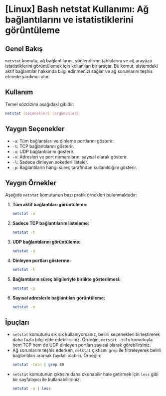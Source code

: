 # [Linux] Bash netstat Kullanımı: Ağ bağlantılarını ve istatistiklerini görüntüleme

## Genel Bakış
`netstat` komutu, ağ bağlantılarını, yönlendirme tablolarını ve ağ arayüzü istatistiklerini görüntülemek için kullanılan bir araçtır. Bu komut, sistemdeki aktif bağlantılar hakkında bilgi edinmenizi sağlar ve ağ sorunlarını teşhis etmede yardımcı olur.

## Kullanım
Temel sözdizimi aşağıdaki gibidir:
```bash
netstat [seçenekler] [argümanlar]
```

## Yaygın Seçenekler
- `-a`: Tüm bağlantıları ve dinleme portlarını gösterir.
- `-t`: TCP bağlantılarını gösterir.
- `-u`: UDP bağlantılarını gösterir.
- `-n`: Adresleri ve port numaralarını sayısal olarak gösterir.
- `-l`: Sadece dinleyen soketleri listeler.
- `-p`: Bağlantıların hangi süreç tarafından kullanıldığını gösterir.

## Yaygın Örnekler
Aşağıda `netstat` komutunun bazı pratik örnekleri bulunmaktadır:

1. **Tüm aktif bağlantıları görüntüleme:**
   ```bash
   netstat -a
   ```

2. **Sadece TCP bağlantılarını listeleme:**
   ```bash
   netstat -t
   ```

3. **UDP bağlantılarını görüntüleme:**
   ```bash
   netstat -u
   ```

4. **Dinleyen portları gösterme:**
   ```bash
   netstat -l
   ```

5. **Bağlantıların süreç bilgileriyle birlikte gösterilmesi:**
   ```bash
   netstat -p
   ```

6. **Sayısal adreslerle bağlantıları görüntüleme:**
   ```bash
   netstat -n
   ```

## İpuçları
- `netstat` komutunu sık sık kullanıyorsanız, belirli seçenekleri birleştirerek daha fazla bilgi elde edebilirsiniz. Örneğin, `netstat -tuln` komutuyla hem TCP hem de UDP dinleyen portları sayısal olarak görebilirsiniz.
- Ağ sorunlarını teşhis ederken, `netstat` çıktısını `grep` ile filtreleyerek belirli bağlantıları aramak faydalı olabilir. Örneğin:
  ```bash
  netstat -tuln | grep 80
  ```
- `netstat` komutunun çıktısını daha okunabilir hale getirmek için `less` gibi bir sayfalayıcı ile kullanabilirsiniz:
  ```bash
  netstat -a | less
  ```